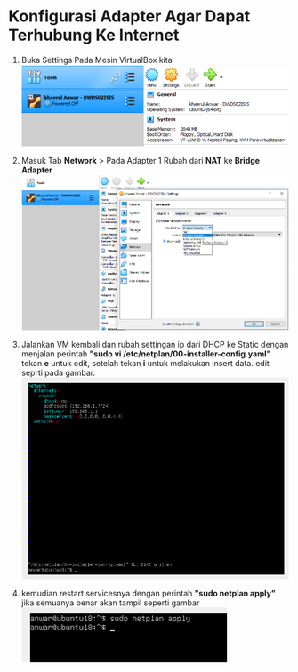 # Konfigurasi Adapter Agar Dapat Terhubung Ke Internet


1. Buka Settings Pada Mesin VirtualBox kita
![25](../assets/Capture25.png)

1. Masuk Tab **Network** > Pada Adapter 1 Rubah dari **NAT** ke **Bridge Adapter**
![26](../assets/Capture26.png)

1. Jalankan VM kembali dan rubah settingan ip dari DHCP ke Static dengan menjalan perintah **"sudo vi /etc/netplan/00-installer-config.yaml"** tekan **e** untuk edit, setelah tekan **i** untuk melakukan insert data. edit seprti pada gambar.
![27](../assets/Capture27.png)

1. kemudian restart servicesnya dengan perintah **"sudo netplan apply"** jika semuanya benar akan tampil seperti gambar
![28](../assets/Capture28.png)